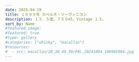 ```yaml
---
date: 2025-04-19
title: １９９９年 カベルネ・ソーヴィニヨン
description: １３．５度、７５０ml。Vintage １３。
sort_by: Name
#featured_image: 
#featured: true
#type: gallery
#categories: ["whisky", "macallan"]
#resources:
#  - src: macallan/20_30_40_50/PXL_20241004_100905984.jpg
---
```

